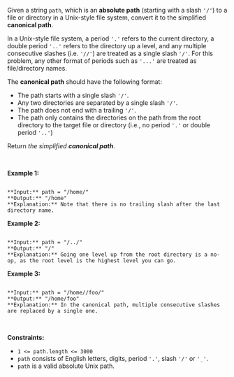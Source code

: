 Given a string `path`, which is an **absolute path** (starting with a slash `'/'`) to a file or directory in a Unix-style file system, convert it to the simplified **canonical path**.


In a Unix-style file system, a period `'.'` refers to the current directory, a double period `'..'` refers to the directory up a level, and any multiple consecutive slashes (i.e. `'//'`) are treated as a single slash `'/'`. For this problem, any other format of periods such as `'...'` are treated as file/directory names.


The **canonical path** should have the following format:


* The path starts with a single slash `'/'`.
* Any two directories are separated by a single slash `'/'`.
* The path does not end with a trailing `'/'`.
* The path only contains the directories on the path from the root directory to the target file or directory (i.e., no period `'.'` or double period `'..'`)


Return *the simplified **canonical path***.


 


**Example 1:**



```

**Input:** path = "/home/"
**Output:** "/home"
**Explanation:** Note that there is no trailing slash after the last directory name.

```

**Example 2:**



```

**Input:** path = "/../"
**Output:** "/"
**Explanation:** Going one level up from the root directory is a no-op, as the root level is the highest level you can go.

```

**Example 3:**



```

**Input:** path = "/home//foo/"
**Output:** "/home/foo"
**Explanation:** In the canonical path, multiple consecutive slashes are replaced by a single one.

```

 


**Constraints:**


* `1 <= path.length <= 3000`
* `path` consists of English letters, digits, period `'.'`, slash `'/'` or `'_'`.
* `path` is a valid absolute Unix path.


